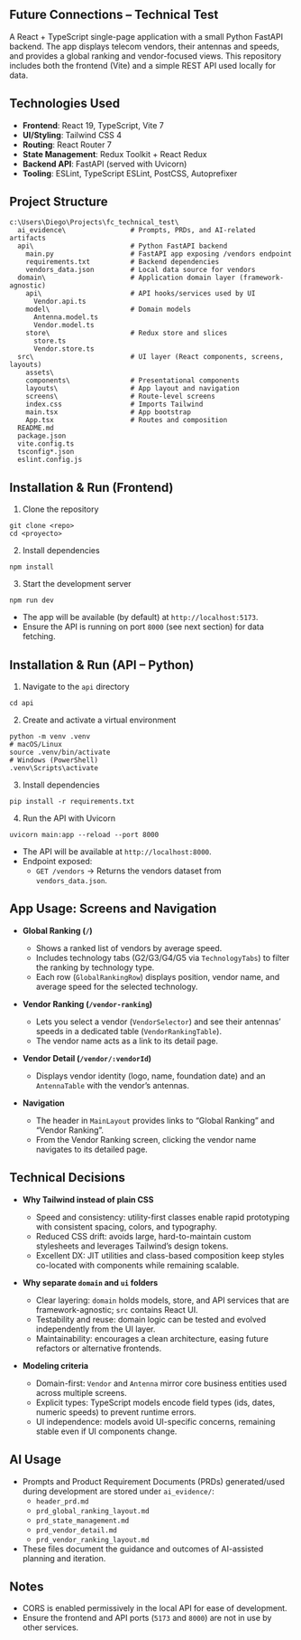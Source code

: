 ## Future Connections – Technical Test

A React + TypeScript single-page application with a small Python FastAPI backend. The app displays telecom vendors, their antennas and speeds, and provides a global ranking and vendor-focused views. This repository includes both the frontend (Vite) and a simple REST API used locally for data.

## Technologies Used
- **Frontend**: React 19, TypeScript, Vite 7
- **UI/Styling**: Tailwind CSS 4
- **Routing**: React Router 7
- **State Management**: Redux Toolkit + React Redux
- **Backend API**: FastAPI (served with Uvicorn)
- **Tooling**: ESLint, TypeScript ESLint, PostCSS, Autoprefixer

## Project Structure
```
c:\Users\Diego\Projects\fc_technical_test\
  ai_evidence\                # Prompts, PRDs, and AI-related artifacts
  api\                        # Python FastAPI backend
    main.py                   # FastAPI app exposing /vendors endpoint
    requirements.txt          # Backend dependencies
    vendors_data.json         # Local data source for vendors
  domain\                     # Application domain layer (framework-agnostic)
    api\                      # API hooks/services used by UI
      Vendor.api.ts
    model\                    # Domain models
      Antenna.model.ts
      Vendor.model.ts
    store\                    # Redux store and slices
      store.ts
      Vendor.store.ts
  src\                        # UI layer (React components, screens, layouts)
    assets\
    components\               # Presentational components
    layouts\                  # App layout and navigation
    screens\                  # Route-level screens
    index.css                 # Imports Tailwind
    main.tsx                  # App bootstrap
    App.tsx                   # Routes and composition
  README.md
  package.json
  vite.config.ts
  tsconfig*.json
  eslint.config.js
```

## Installation & Run (Frontend)
1. Clone the repository
```
git clone <repo>
cd <proyecto>
```
2. Install dependencies
```
npm install
```
3. Start the development server
```
npm run dev
```
- The app will be available (by default) at `http://localhost:5173`.
- Ensure the API is running on port `8000` (see next section) for data fetching.

## Installation & Run (API – Python)
1. Navigate to the `api` directory
```
cd api
```
2. Create and activate a virtual environment
```
python -m venv .venv
# macOS/Linux
source .venv/bin/activate
# Windows (PowerShell)
.venv\Scripts\activate
```
3. Install dependencies
```
pip install -r requirements.txt
```
4. Run the API with Uvicorn
```
uvicorn main:app --reload --port 8000
```
- The API will be available at `http://localhost:8000`.
- Endpoint exposed:
  - `GET /vendors` → Returns the vendors dataset from `vendors_data.json`.

## App Usage: Screens and Navigation
- **Global Ranking (`/`)**
  - Shows a ranked list of vendors by average speed.
  - Includes technology tabs (G2/G3/G4/G5 via `TechnologyTabs`) to filter the ranking by technology type.
  - Each row (`GlobalRankingRow`) displays position, vendor name, and average speed for the selected technology.

- **Vendor Ranking (`/vendor-ranking`)**
  - Lets you select a vendor (`VendorSelector`) and see their antennas’ speeds in a dedicated table (`VendorRankingTable`).
  - The vendor name acts as a link to its detail page.

- **Vendor Detail (`/vendor/:vendorId`)**
  - Displays vendor identity (logo, name, foundation date) and an `AntennaTable` with the vendor’s antennas.

- **Navigation**
  - The header in `MainLayout` provides links to “Global Ranking” and “Vendor Ranking”.
  - From the Vendor Ranking screen, clicking the vendor name navigates to its detailed page.

## Technical Decisions
- **Why Tailwind instead of plain CSS**
  - Speed and consistency: utility-first classes enable rapid prototyping with consistent spacing, colors, and typography.
  - Reduced CSS drift: avoids large, hard-to-maintain custom stylesheets and leverages Tailwind’s design tokens.
  - Excellent DX: JIT utilities and class-based composition keep styles co-located with components while remaining scalable.

- **Why separate `domain` and `ui` folders**
  - Clear layering: `domain` holds models, store, and API services that are framework-agnostic; `src` contains React UI.
  - Testability and reuse: domain logic can be tested and evolved independently from the UI layer.
  - Maintainability: encourages a clean architecture, easing future refactors or alternative frontends.

- **Modeling criteria**
  - Domain-first: `Vendor` and `Antenna` mirror core business entities used across multiple screens.
  - Explicit types: TypeScript models encode field types (ids, dates, numeric speeds) to prevent runtime errors.
  - UI independence: models avoid UI-specific concerns, remaining stable even if UI components change.

## AI Usage
- Prompts and Product Requirement Documents (PRDs) generated/used during development are stored under `ai_evidence/`:
  - `header_prd.md`
  - `prd_global_ranking_layout.md`
  - `prd_state_management.md`
  - `prd_vendor_detail.md`
  - `prd_vendor_ranking_layout.md`
- These files document the guidance and outcomes of AI-assisted planning and iteration.

## Notes
- CORS is enabled permissively in the local API for ease of development.
- Ensure the frontend and API ports (`5173` and `8000`) are not in use by other services.
